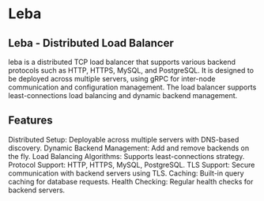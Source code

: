 # Leba
## Leba - Distributed Load Balancer
leba is a distributed TCP load balancer that supports various backend protocols such as HTTP, HTTPS, MySQL, and PostgreSQL. It is designed to be deployed across multiple servers, using gRPC for inter-node communication and configuration management. The load balancer supports least-connections load balancing and dynamic backend management.

## Features
Distributed Setup: Deployable across multiple servers with DNS-based discovery.
Dynamic Backend Management: Add and remove backends on the fly.
Load Balancing Algorithms: Supports least-connections strategy.
Protocol Support: HTTP, HTTPS, MySQL, PostgreSQL.
TLS Support: Secure communication with backend servers using TLS.
Caching: Built-in query caching for database requests.
Health Checking: Regular health checks for backend servers.
